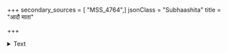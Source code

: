+++
secondary_sources = [ "MSS_4764",]
jsonClass = "Subhaashita"
title = "आदौ माता"

+++

<details><summary>Text</summary>

आदौ माता गुरोः पत्नी ब्रह्मणी राजपत्निका।  
धेनुर्धात्री तथा पृथ्वी सप्तैता मातरः स्मृताः॥
</details>
